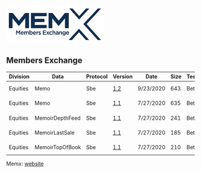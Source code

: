 [![Memx](https://github.com/Open-Markets-Initiative/Directory/blob/master/Images/Memx.png)](https://memx.com)


## Members Exchange

| Division | Data | Protocol | Version | Date | Size | Testing | Specification |
| --- | --- | --- | --- | --- | --- | --- | --- |
| Equities | Memo | Sbe | [1.2][Memx.Equities.Memo.Sbe.v1.2.Structs] | 9/23/2020 | 643 | Beta | [url][Memx.Equities.Memo.Sbe.v1.2.Url] - [pdf][Memx.Equities.Memo.Sbe.v1.2.Pdf] - [xml][Memx.Equities.Memo.Sbe.v1.2.Xml] |
| Equities | Memo | Sbe | [1.1][Memx.Equities.Memo.Sbe.v1.1.Structs] | 7/27/2020 | 635 | Beta | [url][Memx.Equities.Memo.Sbe.v1.1.Url] - [pdf][Memx.Equities.Memo.Sbe.v1.1.Pdf] - [xml][Memx.Equities.Memo.Sbe.v1.1.Xml] |
| Equities | MemoirDepthFeed | Sbe | [1.1][Memx.Equities.MemoirDepthFeed.Sbe.v1.1.Structs] | 7/27/2020 | 241 | Beta | [url][Memx.Equities.MemoirDepthFeed.Sbe.v1.1.Url] - [pdf][Memx.Equities.MemoirDepthFeed.Sbe.v1.1.Pdf] - [xml][Memx.Equities.MemoirDepthFeed.Sbe.v1.1.Xml] |
| Equities | MemoirLastSale | Sbe | [1.1][Memx.Equities.MemoirLastSale.Sbe.v1.1.Structs] | 7/27/2020 | 185 | Beta | [url][Memx.Equities.MemoirLastSale.Sbe.v1.1.Url] - [pdf][Memx.Equities.MemoirLastSale.Sbe.v1.1.Pdf] - [xml][Memx.Equities.MemoirLastSale.Sbe.v1.1.Xml] |
| Equities | MemoirTopOfBook | Sbe | [1.1][Memx.Equities.MemoirTopOfBook.Sbe.v1.1.Structs] | 7/27/2020 | 210 | Beta | [url][Memx.Equities.MemoirTopOfBook.Sbe.v1.1.Url] - [pdf][Memx.Equities.MemoirTopOfBook.Sbe.v1.1.Pdf] - [xml][Memx.Equities.MemoirTopOfBook.Sbe.v1.1.Xml] |


Memx: [website](https://memx.com "Go to Members Exchange")


[Memx.Equities.MemoirDepthFeed.Sbe.v1.1.Structs]: https://github.com/Open-Markets-Initiative/CSharp.Packed.Structs/blob/master/Memx/Memx.Equities.MemoirDepthFeed.Sbe.v1.1.cs "Memx Equities MemoirDepthFeed Sbe v1.1 C# Parsers Source File"
[Memx.Equities.MemoirDepthFeed.Sbe.v1.1.Url]: https://memxtrading.com/ "Specification url"
[Memx.Equities.MemoirDepthFeed.Sbe.v1.1.Pdf]: https://github.com/Open-Markets-Initiative/Directory/blob/master/Specifications/Memx/Memx.Equities.MemoirDepthFeed.Sbe.v1.1.pdf "Members Exchange 1.1 Pdf"
[Memx.Equities.MemoirDepthFeed.Sbe.v1.1.Xml]: https://github.com/Open-Markets-Initiative/Directory/blob/master/Specifications/Memx/Memx.Equities.MemoirDepthFeed.Sbe.v1.1.xml "Members Exchange 1.1 Xml"
[Memx.Equities.MemoirLastSale.Sbe.v1.1.Structs]: https://github.com/Open-Markets-Initiative/CSharp.Packed.Structs/blob/master/Memx/Memx.Equities.MemoirLastSale.Sbe.v1.1.cs "Memx Equities MemoirLastSale Sbe v1.1 C# Parsers Source File"
[Memx.Equities.MemoirLastSale.Sbe.v1.1.Url]: https://memxtrading.com/ "Specification url"
[Memx.Equities.MemoirLastSale.Sbe.v1.1.Pdf]: https://github.com/Open-Markets-Initiative/Directory/blob/master/Specifications/Memx/Memx.Equities.MemoirLastSale.Sbe.v1.1.pdf "Members Exchange 1.1 Pdf"
[Memx.Equities.MemoirLastSale.Sbe.v1.1.Xml]: https://github.com/Open-Markets-Initiative/Directory/blob/master/Specifications/Memx/Memx.Equities.MemoirLastSale.Sbe.v1.1.xml "Members Exchange 1.1 Xml"
[Memx.Equities.MemoirTopOfBook.Sbe.v1.1.Structs]: https://github.com/Open-Markets-Initiative/CSharp.Packed.Structs/blob/master/Memx/Memx.Equities.MemoirTopOfBook.Sbe.v1.1.cs "Memx Equities MemoirTopOfBook Sbe v1.1 C# Parsers Source File"
[Memx.Equities.MemoirTopOfBook.Sbe.v1.1.Url]: https://memxtrading.com/ "Specification url"
[Memx.Equities.MemoirTopOfBook.Sbe.v1.1.Pdf]: https://github.com/Open-Markets-Initiative/Directory/blob/master/Specifications/Memx/Memx.Equities.MemoirLastSale.Sbe.v1.1.pdf "Members Exchange 1.1 Pdf"
[Memx.Equities.MemoirTopOfBook.Sbe.v1.1.Xml]: https://github.com/Open-Markets-Initiative/Directory/blob/master/Specifications/Memx/Memx.Equities.MemoirTopOfBook.Sbe.v1.1.xml "Members Exchange 1.1 Xml"
[Memx.Equities.Memo.Sbe.v1.1.Structs]: https://github.com/Open-Markets-Initiative/CSharp.Packed.Structs/blob/master/Memx/Memx.Equities.Memo.Sbe.v1.1.cs "Memx Equities Memo Sbe v1.1 C# Parsers Source File"
[Memx.Equities.Memo.Sbe.v1.1.Url]: https://memxtrading.com/ "Specification url"
[Memx.Equities.Memo.Sbe.v1.1.Pdf]: https://github.com/Open-Markets-Initiative/Directory/blob/master/Specifications/Memx/Memx.Equities.Memo.Sbe.v1.1.pdf "Members Exchange 1.1 Pdf"
[Memx.Equities.Memo.Sbe.v1.1.Xml]: https://github.com/Open-Markets-Initiative/Directory/blob/master/Specifications/Memx/Memx.Equities.Memo.Sbe.v1.1.xml "Members Exchange 1.1 Xml"
[Memx.Equities.Memo.Sbe.v1.2.Structs]: https://github.com/Open-Markets-Initiative/CSharp.Packed.Structs/blob/master/Memx/Memx.Equities.Memo.Sbe.v1.2.cs "Memx Equities Memo Sbe v1.2 C# Parsers Source File"
[Memx.Equities.Memo.Sbe.v1.2.Url]: https://memxtrading.com/ "Specification url"
[Memx.Equities.Memo.Sbe.v1.2.Pdf]: https://github.com/Open-Markets-Initiative/Directory/blob/master/Specifications/Memx/Memx.Equities.Memo.Sbe.v1.1.pdf "Members Exchange 1.2 Pdf"
[Memx.Equities.Memo.Sbe.v1.2.Xml]: https://github.com/Open-Markets-Initiative/Directory/blob/master/Specifications/Memx/Memx.Equities.Memo.Sbe.v1.1.xml "Members Exchange 1.2 Xml"
